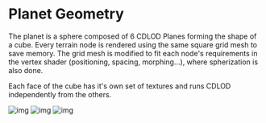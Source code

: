 # Planet Geometry
The planet is a sphere composed of 6 CDLOD Planes forming the shape of a cube. Every terrain node is rendered using the same square grid mesh to save memory.
The grid mesh is modified to fit each node's requirements in the vertex shader (positioning, spacing, morphing...), where spherization is also done.

Each face of the cube has it's own set of textures and runs CDLOD independently from the others.

![img](https://i.imgur.com/2QXzZA2.png)
![img](https://i.imgur.com/47dvMxv.png)
![img](https://i.imgur.com/3DyVid2.png)


